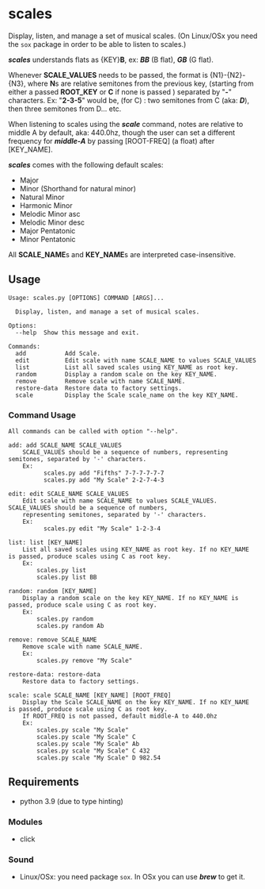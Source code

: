 # scales
 Display, listen, and manage a set of musical scales. (On Linux/OSx you need the `sox` package in order to be able 
 to listen to scales.)

***scales*** understands flats as {KEY}**B**, ex: ***BB*** (B flat), ***GB*** (G flat).

Whenever **SCALE_VALUES** needs to be passed, the format is {N1}-{N2}-{N3}, where **N**s are relative semitones from 
the previous key, (starting from either a passed **ROOT_KEY** or **C** if none is passed ) separated by "**-**" 
characters. Ex: "**2-3-5**" would be, (for C) : two semitones from C (aka: ***D***), then three semitones from D...
etc.

When listening to scales using the ***scale*** command, notes are relative to middle A by default, aka: 440.0hz, 
though the user can set a different frequency for ***middle-A*** by passing [ROOT-FREQ] (a float) after [KEY_NAME].


***scales*** comes with the following default scales:
* Major
* Minor (Shorthand for natural minor)
* Natural Minor
* Harmonic Minor
* Melodic Minor asc
* Melodic Minor desc
* Major Pentatonic
* Minor Pentatonic


All **SCALE_NAME**s and **KEY_NAME**s are interpreted case-insensitive.

## Usage
```
Usage: scales.py [OPTIONS] COMMAND [ARGS]...

  Display, listen, and manage a set of musical scales.

Options:
  --help  Show this message and exit.

Commands:
  add           Add Scale.
  edit          Edit scale with name SCALE_NAME to values SCALE_VALUES
  list          List all saved scales using KEY_NAME as root key.
  random        Display a random scale on the key KEY_NAME.
  remove        Remove scale with name SCALE_NAME.
  restore-data  Restore data to factory settings.
  scale         Display the Scale scale_name on the key KEY_NAME.
```

### Command Usage
    All commands can be called with option "--help".

    add: add SCALE_NAME SCALE_VALUES
        SCALE_VALUES should be a sequence of numbers, representing semitones, separated by '-' characters.
        Ex:
              scales.py add "Fifths" 7-7-7-7-7-7
              scales.py add "My Scale" 2-2-7-4-3

    edit: edit SCALE_NAME SCALE_VALUES
        Edit scale with name SCALE_NAME to values SCALE_VALUES. SCALE_VALUES should be a sequence of numbers, 
        representing semitones, separated by '-' characters.
        Ex:
              scales.py edit "My Scale" 1-2-3-4

    list: list [KEY_NAME]
        List all saved scales using KEY_NAME as root key. If no KEY_NAME is passed, produce scales using C as root key.
        Ex:
            scales.py list
            scales.py list BB

    random: random [KEY_NAME]
        Display a random scale on the key KEY_NAME. If no KEY_NAME is passed, produce scale using C as root key.
        Ex:
            scales.py random
            scales.py random Ab
    
    remove: remove SCALE_NAME 
        Remove scale with name SCALE_NAME.
        Ex:
            scales.py remove "My Scale"

    restore-data: restore-data
        Restore data to factory settings.

    scale: scale SCALE_NAME [KEY_NAME] [ROOT_FREQ]
        Display the Scale SCALE_NAME on the key KEY_NAME. If no KEY_NAME is passed, produce scale using C as root key.
        If ROOT_FREQ is not passed, default middle-A to 440.0hz
        Ex:
            scales.py scale "My Scale"
            scales.py scale "My Scale" C
            scales.py scale "My Scale" Ab
            scales.py scale "My Scale" C 432
            scales.py scale "My Scale" D 982.54


## Requirements
* python 3.9 (due to type hinting)

### Modules
* click

### Sound
* Linux/OSx: you need package `sox`. In OSx you can use ***brew*** to get it.
